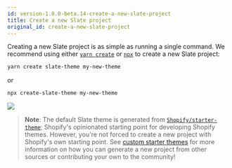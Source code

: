 ```yaml
---
id: version-1.0.0-beta.14-create-a-new-slate-project
title: Create a new Slate project
original_id: create-a-new-slate-project
---
```


Creating a new Slate project is as simple as running a single command. We recommend using either [`yarn create`](https://yarnpkg.com/lang/en/docs/cli/create/) or [`npx`](https://medium.com/@maybekatz/introducing-npx-an-npm-package-runner-55f7d4bd282b) to create a new Slate project:

```bash
yarn create slate-theme my-new-theme
```

or

```bash
npx create-slate-theme my-new-theme
```

<img src="https://user-images.githubusercontent.com/991693/39583338-decd3848-4ebd-11e8-9cbc-45162378cd4b.gif">

> **Note**: The default Slate theme is generated from [`Shopify/starter-theme`](https://github.com/Shopify/starter-theme); Shopify's opinionated starting point for developing Shopify themes. However, you're not forced to create a new project with Shopify's own starting point. See [custom starter themes](starter-themes#custom-starter-themes) for more information on how you can generate a new project from other sources or contributing your own to the community!
